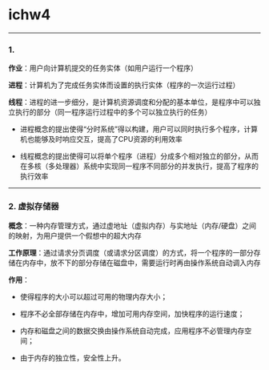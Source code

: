 # ichw4

---

### 1.
**作业**：用户向计算机提交的任务实体（如用户运行一个程序）


**进程**：计算机为了完成任务实体而设置的执行实体（程序的一次运行过程）

**线程**：进程的进一步细分，是计算机资源调度和分配的基本单位，是程序中可以独立执行的部分（同一程序运行过程中的多个可以独立执行的任务）

- 进程概念的提出使得“分时系统”得以构建，用户可以同时执行多个程序，计算机也能够及时响应交互，提高了CPU资源的利用效率

- 线程概念的提出使得可以将单个程序（进程）分成多个相对独立的部分，从而在多核（多处理器）系统中实现同一程序不同部分的并发执行，提高了程序的执行效率

---

### 2. **虚拟存储器**
**概念**：一种内存管理方式，通过虚地址（虚拟内存）与实地址（内存/硬盘）之间的映射，为用户提供一个假想中的超大内存

**工作原理**：通过请求分页调度（或请求分区调度）的方式，将一个程序的一部分存储在内存中，放不下的部分存储在磁盘中，需要运行时再由操作系统自动调入内存

**作用**：

- 使得程序的大小可以超过可用的物理内存大小；

- 程序不必全部存储在内存中，增加可用内存空间，加快程序的运行速度；

- 内存和磁盘之间的数据交换由操作系统自动完成，应用程序不必管理内存空间；

- 由于内存的独立性，安全性上升。
